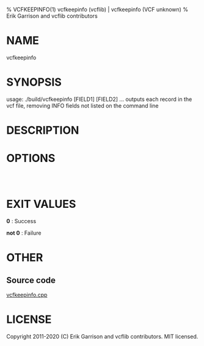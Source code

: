 % VCFKEEPINFO(1) vcfkeepinfo (vcflib) | vcfkeepinfo (VCF unknown)
% Erik Garrison and vcflib contributors

# NAME

vcfkeepinfo

# SYNOPSIS

usage: ./build/vcfkeepinfo <vcf file> [FIELD1] [FIELD2] ... outputs each record in the vcf file, removing INFO fields not listed on the command line

# DESCRIPTION



# OPTIONS

```



```

# EXIT VALUES

**0**
: Success

**not 0**
: Failure

# OTHER

## Source code

[vcfkeepinfo.cpp](https://github.com/vcflib/vcflib/blob/master/src/vcfkeepinfo.cpp)

# LICENSE

Copyright 2011-2020 (C) Erik Garrison and vcflib contributors. MIT licensed.

<!--
  Created with ./scripts/bin2md.rb scripts/bin2md-template.erb
-->
